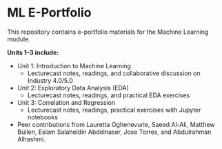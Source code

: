 # ML E-Portfolio

This repository contains e-portfolio materials for the Machine Learning module.  

**Units 1–3 include:**
- Unit 1: Introduction to Machine Learning
  - Lecturecast notes, readings, and collaborative discussion on Industry 4.0/5.0
- Unit 2: Exploratory Data Analysis (EDA)
  - Lecturecast notes, readings, and practical EDA exercises
- Unit 3: Correlation and Regression
  - Lecturecast notes, readings, practical exercises with Jupyter notebooks
- Peer contributions from Lauretta Oghenevurie, Saeed Al-Ali, Matthew Bullen, Eslam Salaheldin Abdelnaser, Jose Torres, and Abdulrahman Alhashmi.
